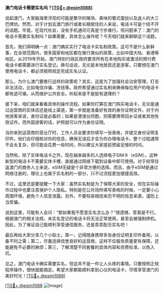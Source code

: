 **澳门电话卡需要实名吗？[[TG💪+ @esim1088](https://t.me/s/esim1088)]**

说起澳门，大家脑海里浮现的可能是繁华的赌场、美味的葡式蛋挞以及迷人的大三巴牌坊。然而，对于计划去澳门旅行或者长期居住的人来说，电话卡可是个绕不开的话题。毕竟，在现代社会，没有手机通讯可真是寸步难行。但问题来了：澳门的电话卡需要实名制吗？如果需要，具体怎么操作呢？今天咱们就来聊聊这个话题。

首先，我们得明确一点：澳门确实实行了电话卡实名制政策。这可不是什么新鲜事，在全球范围内，很多国家和地区都在推行类似的政策，比如中国大陆、香港等地区。从2019年开始，澳门特别行政区政府要求所有在本地购买或激活的预付费电话卡都需要进行实名登记。换句话说，无论是本地居民还是游客，只要想在澳门使用电话卡，都必须按照规定完成实名认证。

那么，为什么澳门要推行这样的政策呢？其实，这是为了加强社会治安管理，打击非法活动，比如电信诈骗、洗钱等。政府希望通过实名制来确保每位用户的电话卡都有迹可循，从而维护公共安全。听起来是不是挺有道理的？

接下来，咱们就来看看具体的操作流程。如果你打算在澳门购买电话卡，无论是通过运营商的实体店还是线上渠道，第一步就是准备好有效的身份证明文件。对于内地游客来说，身份证是必备的；如果是港澳台同胞，则需要携带回乡证或者其他有效证件。而外国游客的话，护照就可以作为身份证明。

当你来到运营商的营业厅时，工作人员会要求你填写一张表格，并提交身份证明复印件。他们会仔细核对你的信息，确保无误后才会为你办理电话卡。整个过程通常不会太复杂，但可能会花费一些时间，所以建议大家提前预留足够的时间。

当然啦，除了实体电话卡之外，现在越来越多的人选择电子SIM卡（eSIM）。这种新型的电话卡不需要实体卡槽，直接通过网络下载到设备中即可使用。对于经常往返澳门的商务人士来说，eSIM无疑是个非常方便的选择。而且，由于eSIM是通过网络注册的，理论上也属于实名制的一部分，只不过流程更加便捷高效。

不过，这里还是要提醒一下大家：虽然实名制是为了保障大家的安全，但在实际操作过程中也要注意保护个人隐私。特别是在公共场所填写表格的时候，一定要小心周围环境，避免个人信息泄露。另外，不要轻易相信来历不明的信息来源，谨防上当受骗。

说到这里，可能有人会问：“那如果我不愿意实名怎么办？”很遗憾，答案是不行。根据澳门的相关法规，未实名登记的电话卡将无法正常使用，甚至会被强制停机。因此，为了保证自己能顺利享受通信服务，还是乖乖配合实名吧！

最后再给大家分享几个小贴士。第一，记得随身携带多张身份证明复印件备用，以备不时之需；第二，尽量选择信誉良好的运营商，这样不仅服务质量更有保障，还能避免不必要的麻烦；第三，了解清楚不同套餐的具体内容和资费标准，以免入坑。

总之，澳门电话卡确实需要实名，但这并不是一件让人头疼的事情。只要按照正规程序操作，很快就能搞定。希望大家都能顺利拿到心仪的电话卡，尽情享受澳门的美好时光！[[TG💪+ @esim1088](https://t.me/s/esim1088)]

[[TG💪+ @esim1088](https://t.me/s/esim1088) ![Image](https://i.postimg.cc/4NQfJmqS/Snipaste-2025-05-13-00-14-12.png)]